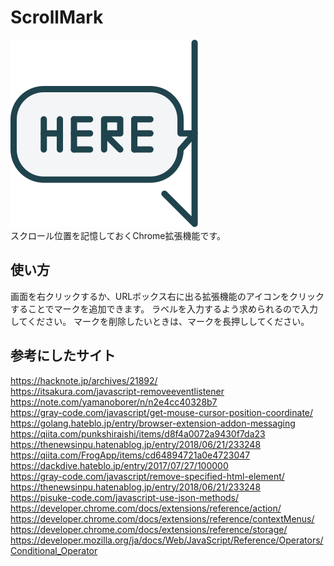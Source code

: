 # ScrollMark  
![ロゴ](logo.svg)  
スクロール位置を記憶しておくChrome拡張機能です。  
## 使い方
画面を右クリックするか、URLボックス右に出る拡張機能のアイコンをクリックすることでマークを追加できます。
ラベルを入力するよう求められるので入力してください。
マークを削除したいときは、マークを長押ししてください。
## 参考にしたサイト  
https://hacknote.jp/archives/21892/  
https://itsakura.com/javascript-removeeventlistener  
https://note.com/yamanoborer/n/n2e4cc40328b7  
https://gray-code.com/javascript/get-mouse-cursor-position-coordinate/  
https://golang.hateblo.jp/entry/browser-extension-addon-messaging  
https://qiita.com/punkshiraishi/items/d8f4a0072a9430f7da23  
https://thenewsinpu.hatenablog.jp/entry/2018/06/21/233248  
https://qiita.com/FrogApp/items/cd64894721a0e4723047  
https://dackdive.hateblo.jp/entry/2017/07/27/100000  
https://gray-code.com/javascript/remove-specified-html-element/  
https://thenewsinpu.hatenablog.jp/entry/2018/06/21/233248  
https://pisuke-code.com/javascript-use-json-methods/  
https://developer.chrome.com/docs/extensions/reference/action/  
https://developer.chrome.com/docs/extensions/reference/contextMenus/  
https://developer.chrome.com/docs/extensions/reference/storage/  
https://developer.mozilla.org/ja/docs/Web/JavaScript/Reference/Operators/Conditional_Operator  
